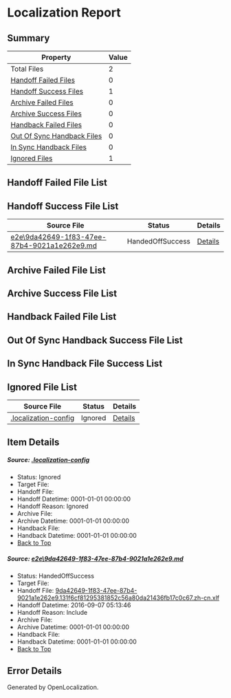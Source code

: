 # <a name='report-top'></a> Localization Report

## Summary
 Property | Value 
 -------- | ----- 
 Total Files | 2
[ Handoff Failed Files ](#handoff-failed-list)| 0
[ Handoff Success Files ](#handoff-success-list)| 1
[ Archive Failed Files ](#archive-failed-list)| 0
[ Archive Success Files ](#archive-success-list)| 0
[ Handback Failed Files ](#handback-failed-list)| 0
[ Out Of Sync Handback Files ](#outofsync-handback-success-list)| 0
[ In Sync Handback Files ](#insync-handback-success-list)| 0
[ Ignored Files ](#ignored-list)| 1

## <a name='handoff-failed-list'></a> Handoff Failed File List

## <a name='handoff-success-list'></a> Handoff Success File List
 Source File | Status | Details 
 ----------- | ------ | ------- 
 [e2e\9da42649-1f83-47ee-87b4-9021a1e262e9.md](https://github.com/OpenLocalizationTestOrg/ol-test0/blob/146d09c705154fa415ec3ec8bba199db33edfb15/e2e/9da42649-1f83-47ee-87b4-9021a1e262e9.md) | HandedOffSuccess | [Details](#a12fb65e84b9a451077fbd2d15fa90e2d97097701)

## <a name='archive-failed-list'></a> Archive Failed File List

## <a name='archive-success-list'></a> Archive Success File List

## <a name='handback-failed-list'></a> Handback Failed File List

## <a name='outofsync-handback-success-list'></a> Out Of Sync Handback Success File List

## <a name='insync-handback-success-list'></a> In Sync Handback File Success List

## <a name='ignored-list'></a> Ignored File List
 Source File | Status | Details 
 ----------- | ------ | ------- 
 [.localization-config](https://github.com/OpenLocalizationTestOrg/ol-test0/blob/146d09c705154fa415ec3ec8bba199db33edfb15/.localization-config) | Ignored | [Details](#3d4f252ac210baf56311d7e97dcc2db10974dbd20)

## Item Details
##### <a name='3d4f252ac210baf56311d7e97dcc2db10974dbd20'></a> Source: [.localization-config](https://github.com/OpenLocalizationTestOrg/ol-test0/blob/146d09c705154fa415ec3ec8bba199db33edfb15/.localization-config)
* Status: Ignored
* Target File: 
* Handoff File: 
* Handoff Datetime: 0001-01-01 00:00:00
* Handoff Reason: Ignored
* Archive File: 
* Archive Datetime: 0001-01-01 00:00:00
* Handback File: 
* Handback Datetime: 0001-01-01 00:00:00
* [Back to Top](#report-top)

##### <a name='a12fb65e84b9a451077fbd2d15fa90e2d97097701'></a> Source: [e2e\9da42649-1f83-47ee-87b4-9021a1e262e9.md](https://github.com/OpenLocalizationTestOrg/ol-test0/blob/146d09c705154fa415ec3ec8bba199db33edfb15/e2e/9da42649-1f83-47ee-87b4-9021a1e262e9.md)
* Status: HandedOffSuccess
* Target File: 
* Handoff File: [9da42649-1f83-47ee-87b4-9021a1e262e9.131f6cf81295381852c56a80da21436fb17c0c67.zh-cn.xlf](https://github.com/OpenLocalizationTestOrg/ol-test0-handoff/blob/819ccba7150409f8e31564878fb47803b4d06cbd/ol-handoff/OpenLocalizationTestOrg/ol-test0-zhcn/ci/ht/9da42649-1f83-47ee-87b4-9021a1e262e9.131f6cf81295381852c56a80da21436fb17c0c67.zh-cn.xlf)
* Handoff Datetime: 2016-09-07 05:13:46
* Handoff Reason: Include
* Archive File: 
* Archive Datetime: 0001-01-01 00:00:00
* Handback File: 
* Handback Datetime: 0001-01-01 00:00:00
* [Back to Top](#report-top)


## Error Details

Generated by OpenLocalization.
